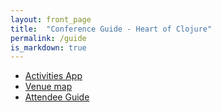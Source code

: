 ```yaml
---
layout: front_page
title:  "Conference Guide - Heart of Clojure"
permalink: /guide
is_markdown: true
---
```


* [Activities App](https://activities.heartofclojure.eu/)
* [Venue map](venue_layout.pdf)
* [Attendee Guide](https://github.com/heartofclojure/heartofclojure/wiki/Attendee-Guide)

<div class="mw7 pa3 center lh-copy f4">
<div id="hoc-schedule">
</div>
</div>

<script src="https://unpkg.com/unfetch/polyfill"></script>
<script src="js/hoc-schedule.js" type="text/javascript"></script>
